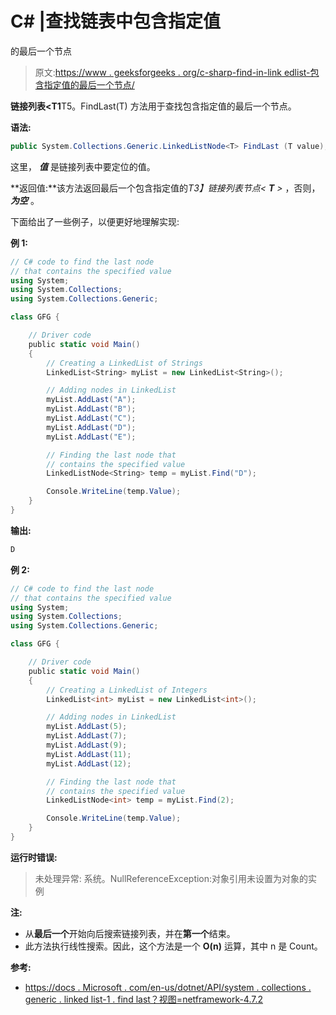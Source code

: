 # C# |查找链表<t>中包含指定值</t>

的最后一个节点

> 原文:[https://www . geeksforgeeks . org/c-sharp-find-in-link edlist-包含指定值的最后一个节点/](https://www.geeksforgeeks.org/c-sharp-find-the-last-node-in-linkedlistt-containing-the-specified-value/)

**链接列表<T1**T5。FindLast(T) 方法用于查找包含指定值的最后一个节点。

**语法:**

```cs
public System.Collections.Generic.LinkedListNode<T> FindLast (T value);

```

这里， ***值*** 是链接列表中要定位的值。

**返回值:**该方法返回最后一个包含指定值的*T3】链接列表节点< **T** >* ，否则， ***为空*** 。

下面给出了一些例子，以便更好地理解实现:

**例 1:**

```cs
// C# code to find the last node
// that contains the specified value
using System;
using System.Collections;
using System.Collections.Generic;

class GFG {

    // Driver code
    public static void Main()
    {
        // Creating a LinkedList of Strings
        LinkedList<String> myList = new LinkedList<String>();

        // Adding nodes in LinkedList
        myList.AddLast("A");
        myList.AddLast("B");
        myList.AddLast("C");
        myList.AddLast("D");
        myList.AddLast("E");

        // Finding the last node that
        // contains the specified value
        LinkedListNode<String> temp = myList.Find("D");

        Console.WriteLine(temp.Value);
    }
}
```

**输出:**

```cs
D

```

**例 2:**

```cs
// C# code to find the last node
// that contains the specified value
using System;
using System.Collections;
using System.Collections.Generic;

class GFG {

    // Driver code
    public static void Main()
    {
        // Creating a LinkedList of Integers
        LinkedList<int> myList = new LinkedList<int>();

        // Adding nodes in LinkedList
        myList.AddLast(5);
        myList.AddLast(7);
        myList.AddLast(9);
        myList.AddLast(11);
        myList.AddLast(12);

        // Finding the last node that
        // contains the specified value
        LinkedListNode<int> temp = myList.Find(2);

        Console.WriteLine(temp.Value);
    }
}
```

**运行时错误:**

> 未处理异常:
> 系统。NullReferenceException:对象引用未设置为对象的实例

**注:**

*   从**最后一个**开始向后搜索链接列表，并在**第一个**结束。
*   此方法执行线性搜索。因此，这个方法是一个 **O(n)** 运算，其中 n 是 Count。

**参考:**

*   [https://docs . Microsoft . com/en-us/dotnet/API/system . collections . generic . linked list-1 . find last？视图=netframework-4.7.2](https://docs.microsoft.com/en-us/dotnet/api/system.collections.generic.linkedlist-1.findlast?view=netframework-4.7.2)